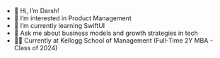 - 👋 Hi, I’m Darsh! 
- 👀 I’m interested in Product Management
- 🌱 I’m currently learning SwiftUI
- 💬 Ask me about business models and growth strategies in tech
- 👨‍🎓 Currently at Kellogg School of Management (Full-Time 2Y MBA - Class of 2024) 

<!---
darshshah981/darshshah981 is a ✨ special ✨ repository because its `README.md` (this file) appears on your GitHub profile.
You can click the Preview link to take a look at your changes.
--->
